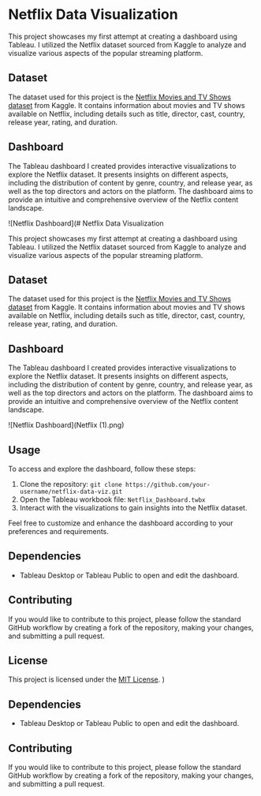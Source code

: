 # Netflix Data Visualization

This project showcases my first attempt at creating a dashboard using Tableau. I utilized the Netflix dataset sourced from Kaggle to analyze and visualize various aspects of the popular streaming platform.

## Dataset
The dataset used for this project is the [Netflix Movies and TV Shows dataset](https://www.kaggle.com/shivamb/netflix-shows) from Kaggle. It contains information about movies and TV shows available on Netflix, including details such as title, director, cast, country, release year, rating, and duration.

## Dashboard
The Tableau dashboard I created provides interactive visualizations to explore the Netflix dataset. It presents insights on different aspects, including the distribution of content by genre, country, and release year, as well as the top directors and actors on the platform. The dashboard aims to provide an intuitive and comprehensive overview of the Netflix content landscape.

![Netflix Dashboard](# Netflix Data Visualization

This project showcases my first attempt at creating a dashboard using Tableau. I utilized the Netflix dataset sourced from Kaggle to analyze and visualize various aspects of the popular streaming platform.

## Dataset
The dataset used for this project is the [Netflix Movies and TV Shows dataset](https://www.kaggle.com/shivamb/netflix-shows) from Kaggle. It contains information about movies and TV shows available on Netflix, including details such as title, director, cast, country, release year, rating, and duration.

## Dashboard
The Tableau dashboard I created provides interactive visualizations to explore the Netflix dataset. It presents insights on different aspects, including the distribution of content by genre, country, and release year, as well as the top directors and actors on the platform. The dashboard aims to provide an intuitive and comprehensive overview of the Netflix content landscape.

![Netflix Dashboard](Netflix (1).png)

## Usage
To access and explore the dashboard, follow these steps:
1. Clone the repository: `git clone https://github.com/your-username/netflix-data-viz.git`
2. Open the Tableau workbook file: `Netflix_Dashboard.twbx`
3. Interact with the visualizations to gain insights into the Netflix dataset.

Feel free to customize and enhance the dashboard according to your preferences and requirements.

## Dependencies
- Tableau Desktop or Tableau Public to open and edit the dashboard.

## Contributing
If you would like to contribute to this project, please follow the standard GitHub workflow by creating a fork of the repository, making your changes, and submitting a pull request.

## License
This project is licensed under the [MIT License](LICENSE).
)


## Dependencies
- Tableau Desktop or Tableau Public to open and edit the dashboard.

## Contributing
If you would like to contribute to this project, please follow the standard GitHub workflow by creating a fork of the repository, making your changes, and submitting a pull request.

